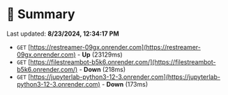 # 📖 Summary
Last updated: **8/23/2024, 12:34:17 PM**

- `GET` [https://restreamer-09gx.onrender.com](https://restreamer-09gx.onrender.com) - **Up** (23129ms)
- `GET` [https://filestreambot-b5k6.onrender.com/](https://filestreambot-b5k6.onrender.com/) - **Down** (218ms)
- `GET` [https://jupyterlab-python3-12-3.onrender.com](https://jupyterlab-python3-12-3.onrender.com) - **Down** (173ms)
